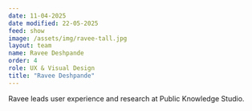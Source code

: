 ```yaml
---
date: 11-04-2025
date modified: 22-05-2025
feed: show
image: /assets/img/ravee-tall.jpg
layout: team
name: Ravee Deshpande
order: 4
role: UX & Visual Design
title: "Ravee Deshpande"
---
```


Ravee leads user experience and research at Public Knowledge Studio.